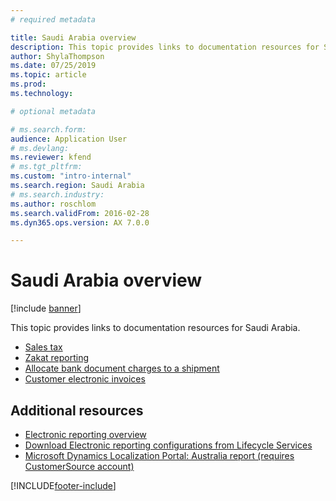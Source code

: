 ```yaml
---
# required metadata

title: Saudi Arabia overview
description: This topic provides links to documentation resources for Saudi Arabia. 
author: ShylaThompson
ms.date: 07/25/2019
ms.topic: article
ms.prod: 
ms.technology: 

# optional metadata

# ms.search.form: 
audience: Application User
# ms.devlang: 
ms.reviewer: kfend
# ms.tgt_pltfrm: 
ms.custom: "intro-internal"
ms.search.region: Saudi Arabia
# ms.search.industry: 
ms.author: roschlom
ms.search.validFrom: 2016-02-28
ms.dyn365.ops.version: AX 7.0.0

---
```


# Saudi Arabia overview

[!include [banner](../includes/banner.md)]

This topic provides links to documentation resources for Saudi Arabia. 

- [Sales tax](apac-sau-sales-tax.md)
- [Zakat reporting](emea-sau-zakat-reporting.md)
- [Allocate bank document charges to a shipment](apac-sau-allocate-bank-document-charges-shipment.md)
- [Customer electronic invoices](emea-sau-e-invoices.md)

## Additional resources

- [Electronic reporting overview](../../fin-ops-core/dev-itpro/analytics/general-electronic-reporting.md)
- [Download Electronic reporting configurations from Lifecycle Services](../../fin-ops-core/dev-itpro/analytics/download-electronic-reporting-configuration-lcs.md)
- [Microsoft Dynamics Localization Portal: Australia report (requires CustomerSource account)](https://mbs.microsoft.com/files/customer/AX/Support/supportnews/saudiarabia.html)


[!INCLUDE[footer-include](../../includes/footer-banner.md)]
